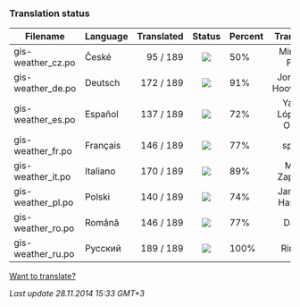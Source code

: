 ### **Translation status**

Filename | Language | Translated | Status | Percent | Translator
| ------------- | ------------- | ------------: | :-----------: | :------------- | :-------------: |
| gis-weather_cz.po| České | 95 / 189 | ![](https://dl.dropboxusercontent.com/u/99404329/bars/50.png) | 50% | Miroslav Fótyi |
| gis-weather_de.po| Deutsch | 172 / 189 | ![](https://dl.dropboxusercontent.com/u/99404329/bars/91.png) | 91% | Jonathan Hooverman |
| gis-weather_es.po| Español | 137 / 189 | ![](https://dl.dropboxusercontent.com/u/99404329/bars/72.png) | 72% | Yasser López de Olmos |
| gis-weather_fr.po| Français | 146 / 189 | ![](https://dl.dropboxusercontent.com/u/99404329/bars/77.png) | 77% | spyder |
| gis-weather_it.po| Italiano | 170 / 189 | ![](https://dl.dropboxusercontent.com/u/99404329/bars/89.png) | 89% | Mirko Zappitelli |
| gis-weather_pl.po| Polski | 140 / 189 | ![](https://dl.dropboxusercontent.com/u/99404329/bars/74.png) | 74% | Jarosław Harasiuk |
| gis-weather_ro.po| Română | 146 / 189 | ![](https://dl.dropboxusercontent.com/u/99404329/bars/77.png) | 77% | Daniel |
| gis-weather_ru.po| Русский | 189 / 189 | ![](https://dl.dropboxusercontent.com/u/99404329/bars/100.png) | 100% | RingOV |

[Want to translate?](https://github.com/RingOV/gis-weather/wiki/Want-to-translate%3F)

_Last update 28.11.2014 15:33 GMT+3_
